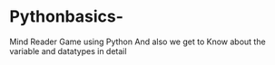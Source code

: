 # Pythonbasics-
Mind Reader Game using Python And also we get to Know about the variable and datatypes in detail

